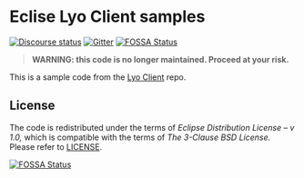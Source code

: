 # Eclise Lyo Client samples

[![Discourse status](https://img.shields.io/discourse/https/meta.discourse.org/status.svg)](https://forum.open-services.net/)
[![Gitter](https://img.shields.io/gitter/room/nwjs/nw.js.svg)](https://gitter.im/OSLC/chat)
[![FOSSA Status](https://app.fossa.io/api/projects/git%2Bgithub.com%2FOSLC%2Flyo-samples.svg?type=shield)](https://app.fossa.io/projects/git%2Bgithub.com%2FOSLC%2Flyo-samples?ref=badge_shield)

> **WARNING: this code is no longer maintained. Proceed at your risk.**

This is a sample code from the [Lyo Client](https://github.com/eclipse/lyo.client) repo.


## License

The code is redistributed under the terms of *Eclipse Distribution License – v 1.0,* which is compatible with the terms of *The 3-Clause BSD License.* Please refer to [LICENSE](LICENSE).

[![FOSSA Status](https://app.fossa.io/api/projects/git%2Bgithub.com%2FOSLC%2Flyo-samples.svg?type=large)](https://app.fossa.io/projects/git%2Bgithub.com%2FOSLC%2Flyo-samples?ref=badge_large)